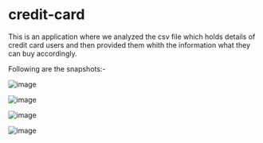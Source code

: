 # credit-card

This is an application where  we analyzed the csv file which holds details of credit card users and then provided them whith the information what they can buy accordingly.

Following are the snapshots:-

![image](https://github.com/Maanvi-Alung/credit-card/assets/132609092/4ce6ff2f-cf12-4350-a855-b4a8e563bf98)

![image](https://github.com/Maanvi-Alung/credit-card/assets/132609092/b9e4f88f-803c-4b2b-b0f6-9e0ffa8299a0)

![image](https://github.com/Maanvi-Alung/credit-card/assets/132609092/07791c17-60aa-43cb-8e74-2fa1c9b4c610)

![image](https://github.com/Maanvi-Alung/credit-card/assets/132609092/acef5edf-5b42-4d6f-a4e8-97c9b80c7dd8)



